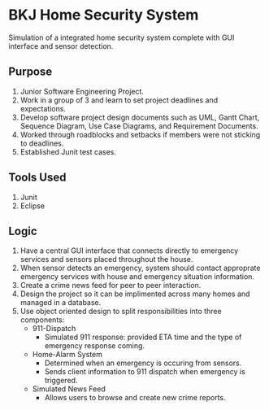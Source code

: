 # BKJ Home Security System
Simulation of a integrated home security system complete with GUI interface and sensor detection.

## Purpose
1. Junior Software Engineering Project.
2. Work in a group of 3 and learn to set project deadlines and expectations.
3. Develop software project design documents such as UML, Gantt Chart, Sequence Diagram, Use Case Diagrams, and Requirement Documents.
4. Worked through roadblocks and setbacks if members were not sticking to deadlines.
5. Established Junit test cases.

## Tools Used
1. Junit
2. Eclipse

## Logic
1. Have a central GUI interface that connects directly to emergency services and sensors placed throughout the house.
2. When sensor detects an emergency, system should contact approprate emergency services with house and emergency situation information.
3. Create a crime news feed for peer to peer interaction.
4. Design the project so it can be implimented across many homes and managed in a database.
5. Use object oriented design to split responsibilities into three components:
	- 911-Dispatch
		- Simulated 911 response: provided ETA time and the type of emergency response coming.
	- Home-Alarm System
		- Determined when an emergency is occuring from sensors.
		- Sends client information to 911 dispatch when emergency is triggered.
	- Simulated News Feed
		- Allows users to browse and create new crime reports.
